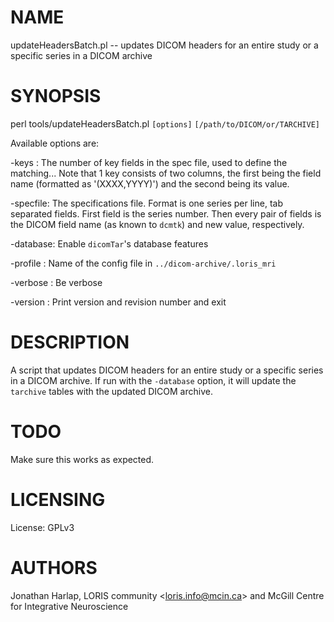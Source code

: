 # NAME

updateHeadersBatch.pl -- updates DICOM headers for an entire study or a
specific series in a DICOM archive

# SYNOPSIS

perl tools/updateHeadersBatch.pl `[options]` `[/path/to/DICOM/or/TARCHIVE]`

Available options are:

\-keys    : The number of key fields in the spec file, used to define the
			matching... Note that 1 key consists of two columns, the first
			being the field name (formatted as '(XXXX,YYYY)') and the second
			being its value.

\-specfile: The specifications file. Format is one series per line, tab
            separated fields. First field is the series number. Then every
            pair of fields is the DICOM field name (as known to `dcmtk`) and
            new value, respectively.

\-database: Enable `dicomTar`'s database features

\-profile : Name of the config file in `../dicom-archive/.loris_mri`

\-verbose : Be verbose

\-version : Print version and revision number and exit

# DESCRIPTION

A script that updates DICOM headers for an entire study or a specific series
in a DICOM archive. If run with the `-database` option, it will update the
`tarchive` tables with the updated DICOM archive.

# TODO

Make sure this works as expected.

# LICENSING

License: GPLv3

# AUTHORS

Jonathan Harlap, LORIS community &lt;loris.info@mcin.ca> and McGill Centre for
Integrative Neuroscience
